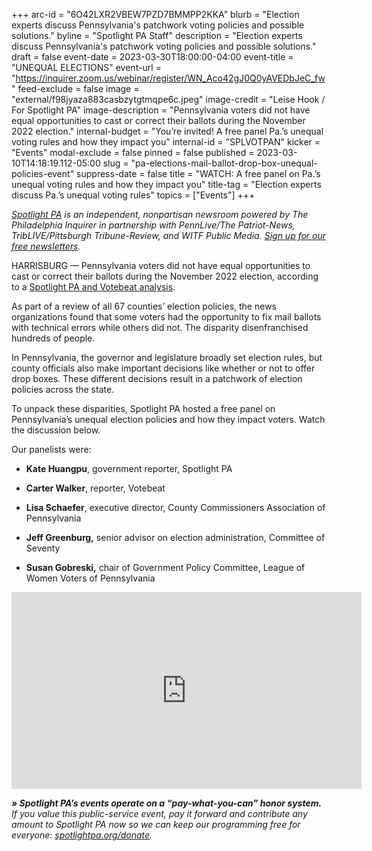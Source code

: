 +++
arc-id = "6O42LXR2VBEW7PZD7BMMPP2KKA"
blurb = "Election experts discuss Pennsylvania's patchwork voting policies and possible solutions."
byline = "Spotlight PA Staff"
description = "Election experts discuss Pennsylvania's patchwork voting policies and possible solutions."
draft = false
event-date = 2023-03-30T18:00:00-04:00
event-title = "UNEQUAL ELECTIONS"
event-url = "https://inquirer.zoom.us/webinar/register/WN_Aco42gJ0Q0yAVEDbJeC_fw "
feed-exclude = false
image = "external/f98jyaza883casbzytgtmqpe6c.jpeg"
image-credit = "Leise Hook / For Spotlight PA"
image-description = "Pennsylvania voters did not have equal opportunities to cast or correct their ballots during the November 2022 election."
internal-budget = "You’re invited! A free panel Pa.’s unequal voting rules and how they impact you"
internal-id = "SPLVOTPAN"
kicker = "Events"
modal-exclude = false
pinned = false
published = 2023-03-10T14:18:19.112-05:00
slug = "pa-elections-mail-ballot-drop-box-unequal-policies-event"
suppress-date = false
title = "WATCH: A free panel on Pa.’s unequal voting rules and how they impact you"
title-tag = "Election experts discuss Pa.’s unequal voting rules"
topics = ["Events"]
+++

<a href="https://www.spotlightpa.org/"><i>Spotlight PA</i></a><i> is an independent, nonpartisan newsroom powered by The Philadelphia Inquirer in partnership with PennLive/The Patriot-News, TribLIVE/Pittsburgh Tribune-Review, and WITF Public Media. </i><a href="https://www.spotlightpa.org/newsletters"><i>Sign up for our free newsletters</i></a><i>.</i>

HARRISBURG — Pennsylvania voters did not have equal opportunities to cast or correct their ballots during the November 2022 election, according to a <a href="https://www.spotlightpa.org/news/2023/02/pa-2022-election-drop-box-mail-ballot-curing-scorecard/">Spotlight PA and Votebeat analysis</a>.

As part of a review of all 67 counties’ election policies, the news organizations found that some voters had the opportunity to fix mail ballots with technical errors while others did not. The disparity disenfranchised hundreds of people.

<script src="https://www.spotlightpa.org/embed.js" async></script><div data-spl-embed-version="1" data-spl-src="https://www.spotlightpa.org/embeds/newsletter/"></div>


In Pennsylvania, the governor and legislature broadly set election rules, but county officials also make important decisions like whether or not to offer drop boxes. These different decisions result in a patchwork of election policies across the state.

To unpack these disparities, Spotlight PA hosted a free panel on Pennsylvania’s unequal election policies and how they impact voters. Watch the discussion below.

Our panelists were:

- <b>Kate Huangpu</b>, government reporter, Spotlight PA

- <b>Carter Walker</b>, reporter, Votebeat

- <b>Lisa Schaefer</b>, executive director, County Commissioners Association of Pennsylvania

- <b>Jeff Greenburg,</b> senior advisor on election administration, Committee of Seventy

- <b>Susan Gobreski,</b> chair of Government Policy Committee, League of Women Voters of Pennsylvania

<iframe width="560" height="315" src="https://www.youtube.com/embed/3nzdKKtn3Qs?si=ML_NafoFSC69tO6L" title="YouTube video player" frameborder="0" allow="accelerometer; autoplay; clipboard-write; encrypted-media; gyroscope; picture-in-picture; web-share" referrerpolicy="strict-origin-when-cross-origin" allowfullscreen></iframe><p></p>

<i><b>» Spotlight PA’s events operate on a “pay-what-you-can” honor system.</b></i><i> If you value this public-service event, pay it forward and contribute any amount to Spotlight PA now so we can keep our programming free for everyone: </i><a href="https://www.spotlightpa.org/donate"><i>spotlightpa.org/donate</i></a><i>.</i>
